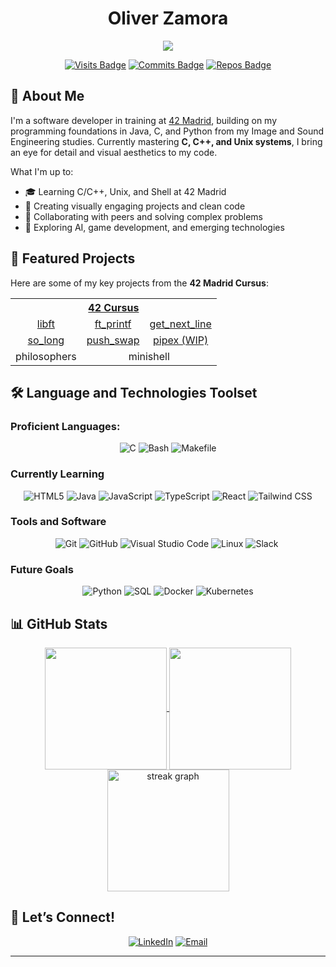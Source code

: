 
<!--
**oliverkingz/oliverkingz** is a ✨ _special_ ✨ repository because its `README.md` (this file) appears on your GitHub profile.

<a align="center" href="https://github.com/oakoudad/badge42">
  <img align="center" src="https://badge.mediaplus.ma/greenbinary/ozamora-?1337Badge=off&UM6P=off" alt="ozamora-'s 42 stats" style="height: 200px;" />
</a><br>
-->
<h1 align="center"> Oliver Zamora</h1>

<div align="center">
  <a href="https://profile.intra.42.fr/users/ozamora-">
    <img src="https://badgen.net/badge/Born2Code/ozamora-/blue?cache=86400&icon=https://meta.intra.42.fr/images/42_logo.svg">
  </a>

  [![Visits Badge](https://badges.pufler.dev/visits/oliverkingz/oliverkingz)]()
  [![Commits Badge](https://badges.pufler.dev/commits/monthly/oliverkingz)]()
  [![Repos Badge](https://badges.pufler.dev/repos/oliverkingz)]()
</div>

## 🌟 **About Me**
I'm a software developer in training at [42 Madrid](https://www.42madrid.com/en), building on my programming foundations in Java, C, and Python from my Image and Sound Engineering studies. Currently mastering **C, C++, and Unix systems**, I bring an eye for detail and visual aesthetics to my code.

What I'm up to:
- 🎓 Learning C/C++, Unix, and Shell at 42 Madrid
- 🎨 Creating visually engaging projects and clean code
- 🤝 Collaborating with peers and solving complex problems
- 🔬 Exploring AI, game development, and emerging technologies

## 🚀 **Featured Projects**
Here are some of my key projects from the **42 Madrid Cursus**:

<div align="center">
 <table >
   <tr>
     <th colspan="3"><a href="https://github.com/oliverkingz/42-Madrid-Cursus">42 Cursus</a></th>
   </tr>
   <tr>
     <td align="center"><a href="https://github.com/oliverkingz/Libft_OZ">libft</a></td>
     <td align="center"><a href="https://github.com/oliverkingz/ft_printf">ft_printf</a></td>
     <td align="center"><a href="https://github.com/oliverkingz/get_next_line">get_next_line</a></td>
   </tr>
   <tr>
     <td align="center"><a href="https://github.com/oliverkingz/so_long">so_long</a></td>
     <td align="center"><a href="https://github.com/oliverkingz/push_swap">push_swap</a></td>
     <td align="center"><a href="https://github.com/oliverkingz/pipex">pipex (WIP)</a></td>
   </tr>
   <tr>
     <td align="center"><a>philosophers</a></td>
     <td colspan="2" align="center"><a>minishell</a></td>
   </tr>
 </table>
</div>

## 🛠️ Language and Technologies Toolset
### Proficient Languages:
<div align="center">

![C](https://img.shields.io/badge/C%20-%232370ED.svg?style=for-the-badge&logo=c&logoColor=white)
![Bash](https://img.shields.io/badge/Bash%20-%234EAA25.svg?style=for-the-badge&logo=gnu-bash&logoColor=white)
![Makefile](https://img.shields.io/badge/Makefile%20-%230077B5.svg?style=for-the-badge&logo=gnu&logoColor=white)
</div>

### Currently Learning
<div align="center">

![HTML5](https://img.shields.io/badge/HTML5%20-%23E34F26.svg?style=for-the-badge&logo=html5&logoColor=white)
![Java](https://img.shields.io/badge/Java%20-%23ED8B00.svg?style=for-the-badge&logo=java&logoColor=white)
![JavaScript](https://img.shields.io/badge/JavaScript%20-%23F7DF1E.svg?style=for-the-badge&logo=javascript&logoColor=black)
![TypeScript](https://img.shields.io/badge/TypeScript%20-%23007ACC.svg?style=for-the-badge&logo=typescript&logoColor=white)
![React](https://img.shields.io/badge/React%20-%2361DAFB.svg?style=for-the-badge&logo=react&logoColor=black)
![Tailwind CSS](https://img.shields.io/badge/Tailwind%20CSS%20-%2338B2AC.svg?style=for-the-badge&logo=tailwind-css&logoColor=white)
</div>

### Tools and Software
<div align="center">

![Git](https://img.shields.io/badge/git-%23F05033.svg?style=for-the-badge&logo=git&logoColor=white)
![GitHub](https://img.shields.io/badge/github-%23121011.svg?style=for-the-badge&logo=github&logoColor=white)
![Visual Studio Code](https://img.shields.io/badge/Visual%20Studio%20Code-0078d7.svg?style=for-the-badge&logo=visual-studio-code&logoColor=white)
![Linux](https://img.shields.io/badge/Linux-FCC624?style=for-the-badge&logo=linux&logoColor=black)
![Slack](https://img.shields.io/badge/Slack-4A154B?style=for-the-badge&logo=slack&logoColor=white)&nbsp;
</div>

### Future Goals
<div align="center">

![Python](https://img.shields.io/badge/Python%20-%233776AB.svg?style=for-the-badge&logo=python&logoColor=white)
![SQL](https://img.shields.io/badge/SQL%20-%234169E1.svg?style=for-the-badge&logo=postgresql&logoColor=white)
![Docker](https://img.shields.io/badge/Docker%20-%232496ED.svg?style=for-the-badge&logo=docker&logoColor=white)
![Kubernetes](https://img.shields.io/badge/Kubernetes%20-%23326CE5.svg?style=for-the-badge&logo=kubernetes&logoColor=white)<br>
</div>

## 📊 GitHub Stats
<p align="center">
    <a href="https://github.com/oliverkingz/convoychat">
      <img height=195 align="center" src="https://github-readme-stats.vercel.app/api/top-langs?username=oliverkingz&layout=compact&langs_count=8&card_width=320&theme=vue-dark" />
    </a>
    <a href="https://github.com/oliverkingz/github-readme-stats">
      <img height=195 align="center" src="https://github-readme-stats.vercel.app/api?username=oliverkingz&theme=vue-dark" />
    </a>
    <img height=195 align="center" src="https://github-readme-streak-stats.herokuapp.com/?user=oliverkingz&theme=vue-dark" alt="streak graph" />
</p>

## 💬 **Let’s Connect!**
<div align="center">

[![LinkedIn](https://img.shields.io/badge/LinkedIn-0077B5?style=for-the-badge&logo=linkedin&logoColor=white)](https://www.linkedin.com/in/oliver-king-zamora/)
[![Email](https://img.shields.io/badge/Email-D14836?style=for-the-badge&logo=gmail&logoColor=white)](oliverkingzamora@gmail.com)
</div>

---
